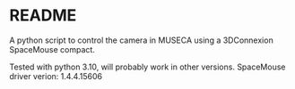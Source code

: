 # README

A python script to control the camera in MUSECA using a 3DConnexion SpaceMouse compact.

Tested with python 3.10, will probably work in other versions.
SpaceMouse driver verion: 1.4.4.15606


